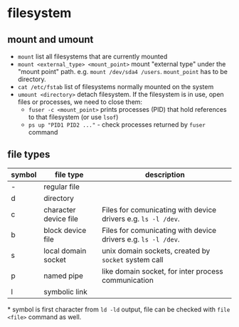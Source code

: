 # filesystem

## mount and umount
 - `mount` list all filesystems that are currently mounted
 - `mount <external_type> <mount_point>` mount "external type" under the "mount point" path. e.g. `mount /dev/sda4 /users`. `mount_point` has to be directory.
 - `cat /etc/fstab` list of filesystems normally mounted on the system
 - `umount <directory>` detach filesystem. If the filesystem is in use, open files or processes, we need to close them:
   - `fuser -c <mount_point>` prints processes (PID) that hold references to that filesystem (or use `lsof`)
   - `ps up "PID1 PID2 ..."` - check processes returned by `fuser` command

## file types
| symbol | file type                | description                                                   |
| ------ | ------------------------ | ------------------------------------------------------------- |
| -      | regular file             |                                                               |
| d      | directory                |                                                               |
| c      | character device file    | Files for comunicating with device drivers e.g. `ls -l /dev`. |
| b      | block device file        | Files for comunicating with device drivers e.g. `ls -l /dev`. |
| s      | local domain socket      | unix domain sockets, created by `socket` system call          |
| p      | named pipe               | like domain socket, for inter process communication           |
| l      | symbolic link            |                                                               |

\* symbol is first character from `ld -ld` output, file can be checked with `file <file>` command as well.


